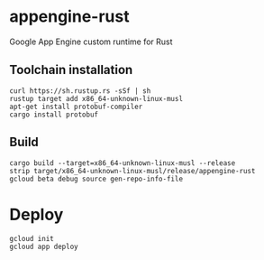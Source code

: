 # appengine-rust

Google App Engine custom runtime for Rust

## Toolchain installation

    curl https://sh.rustup.rs -sSf | sh
    rustup target add x86_64-unknown-linux-musl
    apt-get install protobuf-compiler
    cargo install protobuf

## Build

    cargo build --target=x86_64-unknown-linux-musl --release
    strip target/x86_64-unknown-linux-musl/release/appengine-rust
    gcloud beta debug source gen-repo-info-file

# Deploy

    gcloud init
    gcloud app deploy
